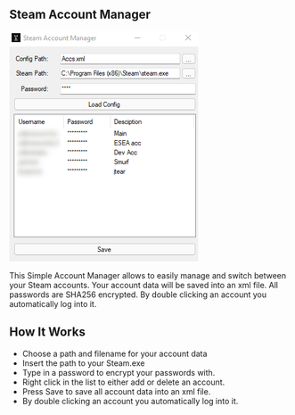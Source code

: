 ## Steam Account Manager

![Menu Screenshot](images/Menu.png)

This Simple Account Manager allows to easily manage and switch between your Steam accounts.
Your account data will be saved into an xml file. All passwords are SHA256 encrypted.
By double clicking an account you automatically log into it.

## How It Works

* Choose a path and filename for your account data
* Insert the path to your Steam.exe
* Type in a password to encrypt your passwords with.
* Right click in the list to either add or delete an account.
* Press Save to save all account data into an xml file.
* By double clicking an account you automatically log into it.
